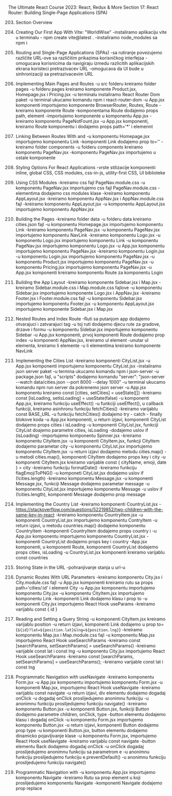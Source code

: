 The Ultimate React Course 2023: React, Redux & More
Section 17: React Router: Building Single-Page Applications (SPA)


203. Section Overview

204. Creating Our First App With Vite: "WorldWise"
-instaliramo aplikaciju vite u terminalu - npm create vite@latest .
-instaliramo node_modules sa npm i

205. Routing and Single-Page Applications (SPAs)
-sa rutiranje povezujemo različite URL-ove sa različitim prikazima korisničkog interfejsa
-omogucava korisnicima da navigiraju izmedu razlicitih aplikacijskih ekrana koristeci pretrazivacev URL
-omogucava da UI bude u sinhronizaciji sa pretrazivacevim URL

206. Implementing Main Pages and Routes
-u src folderu kreiramo folder pages
-u folderu pages kreiramo komponente Product.jsx, Homepage.jsx i Pricing.jsx
-u terminalu instaliramo React Router Dom paket
-u terminal ukucamo komandu npm i react-router-dom
-u App.jsx komponenti importujemo komponente BrowserRouter, Routes, Route
-kreiramo komponente Route 
-komponentama Route dodajemo props path, element
-importujemo komponente u komponentu App.jsx
-kreiramo komponentu PageNotFount.jsx
-u App.jsx komponenti, kreiramo Route komponentu i dodajemo props path='*' i elemennt

207. Linking Between Routes With <Link /> and <NavLink />
-u komponentu Homepage.jsx importujemo komponentu Link
-komponenti Link dodajemo prop to=''
-kreiramo folder components
-u folderu components kreiramo komponentu PageNav.jsx
-komponentu PageNav.jsx importujemo u ostale komponente

208. Styling Options For React Applications
-vrste stilizacije komponenti: inline, global CSS, CSS modules, css-in-js, utility-first CSS, UI biblioteke

209. Using CSS Modules
-kreiramo css fajl PageNav.module.css
-u komponentu PageNav.jsx importujemo css fajl PageNav.module.css
-elementima dodajemo css modules klase
-kreiramo komponentu AppLayout.jsx
-kreiramo komponentu AppNav.jsx i AppNav.module.css fajl
-kreiramo komponentu AppLayout.jsx
-u komponentu AppLayout.jsx importujemo komponentu AppNav.jsx

210. Building the Pages
-kreiramo folder data
-u folderu data kreiramo cities.json fajl
-u komponentu Homepage.jsx importujemo komponentu Link
-kreiramo komponentu PageNav.jsx
-u komponentu PageNav.jsx importujemo komponentu NavLink
-kreiramo komponentu Logo.jsx
-u komponentu Logo.jsx importujemo komponentu Link
-u komponentu PageNav.jsx importujemo komponentu Logo.jsx
-u App.jsx komponentu importujemo komponentu PageNav.jsx
-kreiramo komponentu Login.jsx
-u komponentu Login.jsx importujemo komponentu PageNav.jsx
-u komponentu Product.jsx importujemo komponentu PageNav.jsx
-u komponentu Pricing.jsx importujemo komponentu PageNav.jsx
-u App.jsx komponenti kreiramo komponentu Route za komponentu Login

211. Building the App Layout
-kreiramo komponente Sidebar.jsx i Map.jsx
-kreiramo Sidebar.module.css i Map.module.css fajlove
-u komponentu Sidebar.jsx importujemo komponente Logo.jsx i AppNav.jsx
-kreiramo Footer.jsx i Footer.module.css fajl
-u komponentu Sidebar.jsx importujemo komponentu Footer.jsx
-u komponentu AppLayout.jsx importujemo komponente Sidebar.jsx i Map.jsx

212. Nested Routes and Index Route
-Ruti sa putanjom app dodajemo otvarajuci i zatvarajuci tag
-u toj ruti dodajemo djecu rute za gradove, drzave i formu
-u komponentu Sidebar.jsx importujemo komponentu Sidebar
-u App.jsx komponenti, prvoj komponenti Route dodajemo prop index
-u komponenti AppNav.jsx, kreiramo ul element
-unutar ul elementa, kreiramo li elemente
-u li elementima kreiramo komponente NavLink

213. Implementing the Cities List
-kreiramo komponenti CityList.jsx
-u App.jsx komponenti importujemo komponentu CityList.jsx
-instaliramo json server paket
-u termina ukucamo komandu npm i json-server
-u package.json fajl, u "scripts" dodajemo komandu "server": "json-server --watch data/cities.json --port 8000 --delay 1000" 
-u terminal ukucamo komandu npm run server da pokrenemo json server
-u App.jsx komponentu kreiramo const [cities, setCities] = useState([])
-kreiramo const [isLoading, setIsLoading] = useState(false)
-u komponenti App.jsx, kreiramo funkciju useEffect()
-u funkciji useEffect(), u callback funkciji, kreiramo asinhronu funkciju fetchCities()
-kreiramo varijablu const BASE_URL
-u funkciju fetchCities() dodajemo try - catch - finally blokove koda
-u App.jsx komponenti, u return izjavi, komponenti CityList dodajemo props cities i isLoading
-u komponenti CityList.jsx, funkciji CityList doajemo parametre cities, isLoading
-dodajemo uslov if (isLoading)
-importujemo komponentu Spinner.jsx
-kreiramo komponentu CityItem.jsx
-u komponenti CityItem.jsx, funkcji CityItem dodajemo parametar city
-u komponentu CityList.jsx importujemo komponentu CityItem.jsx
-u return izjavi dodajemo metodu cities.map()
-u metodi cities.map(), komponenti CityItem dodajemo props key i city
-u komponenti CityItem.jsx kreiramo varijable const { cityName, emoji, date } = city
-kreiramo funkciju formatDate() 
-kreiramo funkciju flagEmojiToPNG()
-u komponeti CityList.jsx dodajemo uslov if (!cities.length)
-kreiramo komponentu Message.jsx
-u komponenti Message.jsx, funkciji Message dodajemo parametar message
-u komponentu CityList.jsx importujemo komponentu Message
-u uslov if (!cities.length), komponenti Message dodajemo prop message

214. Implementing the Country List
-kreiramo komponenti CountryList.jsx
-https://stackoverflow.com/questions/52219852/two-children-with-the-same-key-in-react
-kreiramo komponentu CountryItem.jsx
-u komponenti CountryList.jsx importujemo komponentu ContryItem
-u return izjavi, u metodu countries.map() dodajemo komponentu CountryItem
-komponenti CountryItem dodajemo props country i 
-u App.jsx komponentu importujemo komponentu CountryList.jsx
-komponenti CountryList dodajemo props key i country
-App.jsx komponenti, u komponenti Route, komponenti CountryList dodajemo props cities, isLoading
-u CountryList.jsx komponenti kreiramo varijablu const countries

215. Storing State in the URL
-pohranjivanje stanja u url-u

216. Dynamic Routes With URL Parameters
-kreiramo komponentu City.jsx i City.module.css fajl
-u App.jsx komponenti kreiramo rutu sa props path='cities/:id' i element City
-u App.jsx komponentu importujemo komponentu City.jsx
-u komponentu CityItem.jsx importujemo komponentu Link
-komponenti Link dodajemo klasu i prop to
-u komponenti City.jsx importujemo React Hook useParams
-kreiramo varijablu const { id } 

217. Reading and Setting a Query String
-u komponenti CityItem.jsx kreiramo varijablu position
-u return izjavi, komponenti Link dodajemo u prop to={`${id}?lat=${position.lat}&lng=${position.lng}`}
-kreiramo komponentu Map.jsx i Map.module.css fajl
-u komponentu Map.jsx importujemo React Hook useSearchParams
-kreiramo const [searchParams, setSearchParams] = useSearchParams()
-kreiramo varijable const lat i const lng
-u komponentu City.jsx importujemo React Hook useSearchParams
-kreiramo  const [searchParams, setSearchParams] = useSearchParams();
-kreiramo varijable const lat i const lng 

218. Programmatic Navigation with useNavigate
-kreiramo komponentu Form.jsx
-u App.jsx komponentu importujemo komponentu Form.jsx
-u komponenti Map.jsx, importujemo React Hook useNavigate
-kreiramo varijablu const navigate
-u return izjavi, div elementu dodajemo dogadaj onClick
-u dogadaj onClick proslijedujemo anonimnu funkciju
-u anonimnu funkciju proslijedujemo funkciju navigate()
-kreiramo komponentu Button.jsx
-u komponenti Button.jsx, funkciji Button dodajemo parametre children, onClick, type
-button elementu dodajemo klasu i dogadaj onClick
-u komponentu Form.jsx importujemo komponentu Button.jsx
-u return izjavi, komponenti Button dodajemo prop type
-u komponenti Button.jsx, button elementu dodajemo dinamicko pojavljivanje klase
-u komponentu Form.jsx, importujemo React Hook useNavigate
-kreiramo varijablu const navigate
-button elementu Back dodajemo dogadaj onClick
-u onClick dogadaj proslijedujemo anonimnu funkciju sa parametrom e
-u anonimnu funkciju proslijedujemo funkciju e.preventDefault()
-u anonimnu funkciju proslijedujemo funkciju navigate()

219. Programmatic Navigation with <Navigate/>
-u komponentu App.jsx importujemo komponentu Navigate
-kreiramo Rutu sa prop element u koji proslijedujemo komponentu Navigate
-komponenti Navigate dodajemo prop replace

